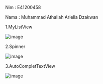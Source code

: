 Nim : E41200458

Nama : Muhammad Athallah Ariella Dzakwan

1.MyListView

![image](https://user-images.githubusercontent.com/80690772/138439761-b38489f5-5537-4f48-b23a-bb805394e3a5.png)

2.Spinner

![image](https://user-images.githubusercontent.com/80690772/138442218-b985af1e-a338-44bf-967d-637041cd29ff.png)

3.AutoCompletTextView

![image](https://user-images.githubusercontent.com/80690772/138442440-04d2298a-cf9d-4bf2-9572-20fa76a31ae5.png)





